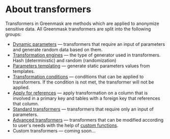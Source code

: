 # About transformers

Transformers in Greenmask are methods which are applied to anonymize sensitive data. All Greenmask transformers are
split into the following groups:

- [Dynamic parameters](dynamic_parameters.md) — transformers that require an input of parameters and generate
  random data based on them.
- [Transformation engines](transformation_engines.md) — the type of generator used in transformers. Hash (deterministic)
  and random (randomization)
- [Parameters templating](parameters_templating.md) — generate static parameters values from templates.
- [Transformation conditions](transformation_condition.md) — conditions that can be applied to transformers. If the
  condition is not met, the transformer will not be applied.
- [Apply for references](apply_for_references.md) — apply transformation on a column that is involved in a primary key
  and tables with a foreign key that references that column.
- [Standard transformers](standard_transformers/index.md) — transformers that require only an input of parameters.
- [Advanced transformers](advanced_transformers/index.md) — transformers that can be modified according to user's needs
  with the help of [custom functions](advanced_transformers/custom_functions/index.md).
- Custom transformers — coming soon...
